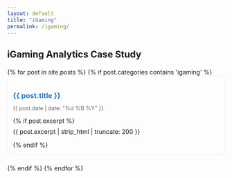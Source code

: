 ```yaml
---
layout: default
title: "iGaming"
permalink: /igaming/
---
```


<h2>iGaming Analytics Case Study</h2>

<div style="margin-top: 20px;">
  {% for post in site.posts %}
    {% if post.categories contains 'igaming' %}
      <div style="margin-bottom: 24px; padding: 12px; border: 1px solid #eee; border-radius: 8px;">
        <h3 style="margin-bottom: 6px;">
          <a href="{{ post.url }}" style="text-decoration: none; color: #2176C7;">
            {{ post.title }}
          </a>
        </h3>
        <p style="color: #666; font-size: 0.9em;">
          {{ post.date | date: "%d %B %Y" }}
        </p>
        {% if post.excerpt %}
          <p style="margin-top: 8px;">{{ post.excerpt | strip_html | truncate: 200 }}</p>
        {% endif %}
      </div>
    {% endif %}
  {% endfor %}
</div>
